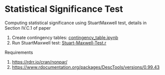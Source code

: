 # Statistical Significance Test

Computing statistical significance using StuartMaxwell test, details in Section IV.C.1 of paper

1. Create contingency tables: [contingency_table.ipynb](https://github.com/manjaryp/GANvsGraphicsvsReal/blob/main/Statistical%20significance/contingency_table.ipynb)  </br>
2. Run StuartMaxwell test: [Stuart-Maxwell-Test.r](https://github.com/manjaryp/GANvsGraphicsvsReal/blob/main/Statistical%20significance/Stuart-Maxwell-Test.r) 

Requirements </br>
1. https://rdrr.io/cran/nonpar/ </br>
2. https://www.rdocumentation.org/packages/DescTools/versions/0.99.43 </br>

